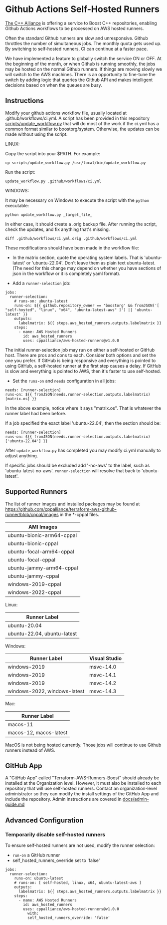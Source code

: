 # Github Actions Self-Hosted Runners

[The C++ Alliance](https://cppalliance.org/) is offering a service to Boost C++ repositories, enabling Github Actions workflows to be processed on AWS hosted runners.

Often the standard Github runners are slow and unresponsive. Github throttles the number of simultaneous jobs. The monthly quota gets used up. By switching to self-hosted runners, CI can continue at a faster pace.

We have implemented a feature to globally switch the service ON or OFF. At the beginning of the month, or when Github is running smoothly, the jobs may be hosted on the normal Github runners. If things are moving slowly we will switch to the AWS machines. There is an opportunity to fine-tune the switch by adding logic that queries the Github API and makes intelligent decisions based on when the queues are busy.   

## Instructions

Modify your github actions workflow file, usually located at .github/workflows/ci.yml. A script has been provided in this repository [scripts/update_workflow.py](scripts/update_workflow.py) that will do most of the work if the ci.yml has a common format similar to boostorg/system. Otherwise, the updates can be made without using the script.  

LINUX:  

Copy the script into your $PATH. For example:  

```
cp scripts/update_workflow.py /usr/local/bin/update_workflow.py
``` 

Run the script:

```
update_workflow.py .github/workflows/ci.yml
```

WINDOWS:  

It may be necessary on Windows to execute the script with the `python` executable:

```
python update_workflow.py _target_file_
```

In either case, it should create a .orig backup file. After running the script, check the updates, and fix anything that's missing.  

```
diff .github/workflows/ci.yml.orig .github/workflows/ci.yml
```

These modifications should have been made in the workflow file:  

- In the matrix section, quote the operating system labels. That is 'ubuntu-latest' or 'ubuntu-22.04'. Don't leave them as plain text ubuntu-latest. (The need for this change may depend on whether you have sections of json in the workflow or it is completely yaml format).  

- Add a `runner-selection` job:

```
jobs:
  runner-selection:
    # runs-on: ubuntu-latest
    runs-on: ${{ github.repository_owner == 'boostorg' && fromJSON('[ "self-hosted", "linux", "x64", "ubuntu-latest-aws" ]') || 'ubuntu-latest' }}
    outputs:
      labelmatrix: ${{ steps.aws_hosted_runners.outputs.labelmatrix }}
    steps:
      - name: AWS Hosted Runners
        id: aws_hosted_runners
        uses: cppalliance/aws-hosted-runners@v1.0.0
```

The initial runner-selection job may run on either a self-hosted or GitHub host. There are pros and cons to each. Consider both options and set the one you prefer. If GitHub is being responsive and everything is pointed to using GitHub, a self-hosted runner at the first step causes a delay. If GitHub is slow and everything is pointed to AWS, then it's faster to use self-hosted.  

- Set the `runs-on` and `needs` configuration in all jobs:  

```
needs: [runner-selection]
runs-on: ${{ fromJSON(needs.runner-selection.outputs.labelmatrix)[matrix.os] }}
```

In the above example, notice where it says "matrix.os". That is whatever the runner label had been before.  

If a job specified the exact label 'ubuntu-22.04', then the section should be:  

```
needs: [runner-selection]
runs-on: ${{ fromJSON(needs.runner-selection.outputs.labelmatrix)['ubuntu-22.04'] }}
```

After `update_workflow.py` has completed you may modify ci.yml manually to adjust anything.  

If specific jobs should be excluded add '-no-aws' to the label, such as 'ubuntu-latest-no-aws'. `runner-selection` will resolve that back to 'ubuntu-latest'.  

## Supported Runners

The list of runner images and installed packages may be found at https://github.com/cppalliance/terraform-aws-github-runner/blob/cppal/images in the *-cppal files.

| AMI Images |
| ---------- |
| ubuntu-bionic-arm64-cppal |
| ubuntu-bionic-cppal |
| ubuntu-focal-arm64-cppal |
| ubuntu-focal-cppal |
| ubuntu-jammy-arm64-cppal |
| ubuntu-jammy-cppal |
| windows-2019-cppal |
| windows-2022-cppal |

Linux:

| Runner Label  |
| ------------- |
| ubuntu-20.04 |
| ubuntu-22.04, ubuntu-latest |

Windows:

| Runner Label  | Visual Studio |
| ------------- | ------------- |
| windows-2019 | msvc-14.0 |
| windows-2019 | msvc-14.1 |
| windows-2019 | msvc-14.2 |
| windows-2022, windows-latest | msvc-14.3 |

Mac:

| Runner Label  |
| ------------- |
| macos-11 |
| macos-12, macos-latest |

MacOS is not being hosted currently. Those jobs will continue to use Github runners instead of AWS.

## GitHub App

A "GitHub App" called "Terraform-AWS-Runners-Boost" should already be installed at the Organization level. However, it must also be installed to each repository that will use self-hosted runners. Contact an organization-level administrator so they can modify the install settings of the GitHub App and include the repository.  Admin instructions are covered in [docs/admin-guide.md](docs/admin-guide.md)

## Advanced Configuration  

### Temporarily disable self-hosted runners

To ensure self-hosted runners are not used, modify the runner selection:  
- `run-on` a GitHub runner 
- self_hosted_runners_override set to 'false'

```
jobs:
  runner-selection:
    runs-on: ubuntu-latest
    # runs-on: [ self-hosted, linux, x64, ubuntu-latest-aws ]
    outputs:
      labelmatrix: ${{ steps.aws_hosted_runners.outputs.labelmatrix }}
    steps:
      - name: AWS Hosted Runners
        id: aws_hosted_runners
        uses: cppalliance/aws-hosted-runners@v1.0.0
          with:
          self_hosted_runners_override: 'false'
```
